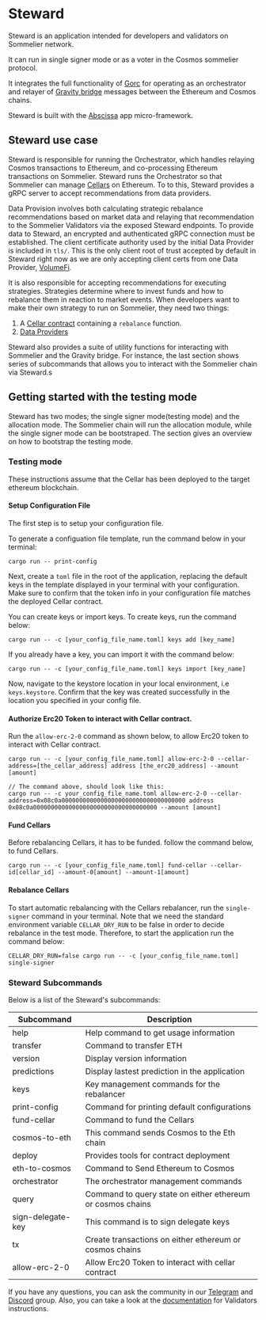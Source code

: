 # Steward

Steward is an application intended for developers and validators on Sommelier network.

It can run in single signer mode or as a voter in the Cosmos sommelier protocol.

It integrates the full functionality of [Gorc](https://github.com/PeggyJV/gravity-bridge/tree/main/orchestrator/gorc) for operating as an orchestrator and relayer of [Gravity bridge](https://github.com/PeggyJV/gravity-bridge) messages between the Ethereum and Cosmos chains.

Steward is built with the [Abscissa](https://github.com/iqlusioninc/abscissa) app micro-framework.

## Steward use case
Steward is responsible for running the Orchestrator, which handles relaying Cosmos transactions to Ethereum, and co-processing Ethereum transactions on Sommelier. Steward runs the Orchestrator so that Sommelier can manage [Cellars](steward/src/cellars) on Ethereum. To to this, Steward provides a gRPC server to accept recommendations from data providers. 

Data Provision involves both calculating strategic rebalance recommendations based on market data and relaying that recommendation to the Sommelier Validators via the exposed Steward endpoints. To provide data to Steward, an encrypted and authenticated gRPC connection must be established. The client certificate authority used by the initial Data Provider is included in `tls/`. This is the only client root of trust accepted by default in Steward right now as we are only accepting client certs from one Data Provider, [VolumeFi](https://volume.finance/).

It is also responsible for accepting recommendations for executing strategies. Strategies determine where to invest funds and how to rebalance them in reaction to market events. When developers want to make their own strategy to run on Sommelier, they need two things:

1. A [Cellar contract](docs/Cellarsetup_instructions) containing a `rebalance` function.
2. [Data Providers](docs/data_providers)
    

Steward also provides a suite of utility functions for interacting with Sommelier and the Gravity bridge. For instance, the last section shows series of subcommands that allows you to interact with the Sommelier chain via Steward.s 

## Getting started with the testing mode

Steward has two modes; the single signer mode(testing mode) and the allocation mode. The Sommelier chain will run the allocation module, while the single signer mode can be bootstraped. The section gives an overview on how to bootstrap the testing mode.

### Testing mode

These instructions assume that the Cellar has been deployed to the target ethereum blockchain.

#### Setup Configuration File
The first step is to setup your configuration file.

To generate a configuation file template, run the command below in your terminal:

```
cargo run -- print-config
```

Next, create a `toml` file in the root of the application, replacing the default keys in the template displayed in your terminal with your configuration. Make sure to confirm that the token info in your configuration file matches the deployed Cellar contract.

You can create keys or import keys. To create keys, run the command below:

```
cargo run -- -c [your_config_file_name.toml] keys add [key_name]
```
If you already have a key, you can import it with the command below:

```
cargo run -- -c [your_config_file_name.toml] keys import [key_name]
```

Now, navigate to the keystore location in your local environment, i.e `keys.keystore`. Confirm that the key was created successfully in the location you specified in your config file.

#### Authorize Erc20 Token to interact with Cellar contract.

Run the `allow-erc-2-0` command as shown below, to allow Erc20 token to interact with Cellar contract.

```
cargo run -- -c [your_config_file_name.toml] allow-erc-2-0 --cellar-address=[the_cellar_address] address [the_erc20_address] --amount [amount]

// The command above, should look like this:
cargo run -- -c your_config_file_name.toml allow-erc-2-0 --cellar-address=0x08c0a00000000000000000000000000000000000 address 0x08c0a00000000000000000000000000000000000 --amount [amount]
```

#### Fund Cellars
Before rebalancing Cellars, it has to be funded. follow the command below, to fund Cellars.

```
cargo run -- -c [your_config_file_name.toml] fund-cellar --cellar-id[cellar_id] --amount-0[amount] --amount-1[amount]
```

#### Rebalance Cellars
To start automatic rebalancing with the Cellars rebalancer, run the `single-signer` command in your terminal. Note that we need the standard environment variable `CELLAR_DRY_RUN` to be false in order to decide rebalance in the test mode. Therefore, to start the application run the command below:

```
CELLAR_DRY_RUN=false cargo run -- -c [your_config_file_name.toml] single-signer
```

### Steward Subcommands

Below is a list of the Steward's subcommands:

| Subcommand        | Description                                                 |
| ----------------- | ----------------------------------------------------------- |
| help              | Help command to get usage information                       |
| transfer          | Command to transfer ETH                                     |
| version           | Display version information                                 |
| predictions       | Display lastest prediction in the application               |
| keys              | Key management commands for the rebalancer                  |
| print-config      | Command for printing default configurations                 |
| fund-cellar       | Command to fund the Cellars                                 |
| cosmos-to-eth     | This command sends Cosmos to the Eth chain                  |
| deploy            | Provides tools for contract deployment                      |
| eth-to-cosmos     | Command to Send Ethereum to Cosmos                          |
| orchestrator      | The orchestrator management commands                        |
| query             | Command to query state on either ethereum or cosmos chains  |
| sign-delegate-key | This command is to sign delegate keys                       |
| tx                | Create transactions on either ethereum or cosmos chains     |
| allow-erc-2-0     | Allow Erc20 Token to interact with cellar contract          |

If you have any questions, you can ask the community in our [Telegram](https://t.me/getsomm) and [Discord](https://discord.com/invite/ZcAYgSBxvY) group. Also, you can take a look at the [documentation](docs/validators_instructions) for Validators instructions. 
